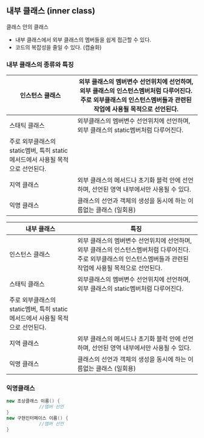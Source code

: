 ## 내부 클래스 (inner class)

클래스 안의 클래스

- 내부 클래스에서 외부 클래스의 멤버들을 쉽게 접근할 수 있다.
- 코드의 복잡성을 줄일 수 있다. (캡슐화)

### 내부 클래스의 종류와 특징

| 인스턴스 클래스 | 외부 클래스의 멤버변수 선언위치에 선언하며, 외부 클래스의 인스턴스멤버처럼 다루어진다. 주로 외부클래스의 인스턴스멤버들과 관련된 작업에 사용될 목적으로 선언된다. |
| --- | --- |
| 스태틱 클래스 | 외부클래스의 멤버변수 선언위치에 선언하며, 외부 클래스의 static멤버처럼 다루어진다. |
| 주로 외부클래스의 static멤버, 특히 static 메서드에서 사용될 목적으로 선언된다. |  |
| 지역 클래스 | 외부 클래스의 메서드나 초기화 블럭 안에 선언하며, 선언된 영역 내부에서만 사용될 수 있다. |
| 익명 클래스 | 클래스의 선언과 객체의 생성을 동시에 하는 이름없는 클래스 (일회용) |

| 내부 클래스 | 특징 |
| --- | --- |
| 인스턴스 클래스 | 외부 클래스의 멤버변수 선언위치에 선언하며, 외부 클래스의 인스턴스멤버처럼 다루어진다. 주로 외부클래스의 인스턴스멤버들과 관련된 작업에 사용될 목적으로 선언된다. |
| 스태틱 클래스 | 외부클래스의 멤버변수 선언위치에 선언하며, 외부 클래스의 static멤버처럼 다루어진다. 
주로 외부클래스의 static멤버, 특히 static 메서드에서 사용될 목적으로 선언된다. |
| 지역 클래스 | 외부 클래스의 메서드나 초기화 블럭 안에 선언하며, 선언된 영역 내부에서만 사용될 수 있다. |
| 익명 클래스 | 클래스의 선언과 객체의 생성을 동시에 하는 이름없는 클래스 (일회용) |

### 익명클래스

```java
new 조상클래스 이름() {
			//멤버 선언
}
new 구현인터페이스 이름() {
			//멤버 선언
}
```